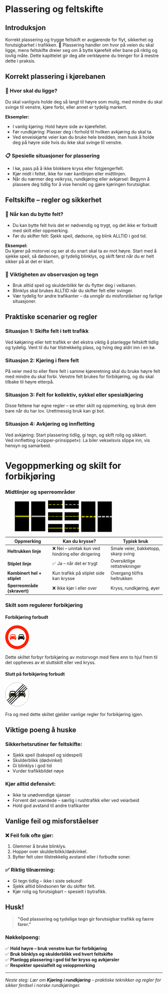 # Plassering og feltskifte

## Introduksjon
Korrekt plassering og trygge feltskift er avgjørende for flyt, sikkerhet og forutsigbarhet i trafikken. 🚗 Plassering handler om hvor på veien du skal ligge, mens feltskifte dreier seg om å bytte kjørefelt eller bane på riktig og lovlig måte. Dette kapittelet gir deg alle verktøyene du trenger for å mestre dette i praksis.

## Korrekt plassering i kjørebanen

### 🔑 Hvor skal du ligge?
Du skal vanligvis holde deg så langt til høyre som mulig, med mindre du skal svinge til venstre, kjøre forbi, eller annet er tydelig markert.

**Eksempler:**
- I vanlig kjøring: Hold høyre side av kjørefeltet.
- Før rundkjøring: Plasser deg i forhold til hvilken avkjøring du skal ta.
- Ved enveiskjørte veier kan du bruke hele bredden, men husk å holde deg på høyre side hvis du ikke skal svinge til venstre.

### 📋 Spesielle situasjoner for plassering
- I kø, pass på å ikke blokkere kryss eller fotgjengerfelt.
- Kjør midt i feltet, ikke for nær kantlinjen eller midtlinjen.
- Når du nærmer deg veikryss, rundkjøring eller avkjørsel: Begynn å plassere deg tidlig for å vise hensikt og gjøre kjøringen forutsigbar.

## Feltskifte – regler og sikkerhet

### 🚦 Når kan du bytte felt?
- Du kan bytte felt hvis det er nødvendig og trygt, og det ikke er forbudt med skilt eller oppmerking.
- Før du skifter felt: Sjekk speil, dødsone, og blink ALLTID i god tid.

**Eksempel:**  
Du kjører på motorvei og ser at du snart skal ta av mot høyre. Start med å sjekke speil, så dødsonen, gi tydelig blinklys, og skift først når du er helt sikker på at det er klart.

### 👀 Viktigheten av observasjon og tegn
- Bruk alltid speil og skulderblikk før du flytter deg i veibanen.
- Blinklys skal brukes ALLTID når du skifter felt eller svinger.
- Vær tydelig for andre trafikanter – da unngår du misforståelser og farlige situasjoner.

## Praktiske scenarier og regler

### Situasjon 1: Skifte felt i tett trafikk
Ved køkjøring eller tett trafikk er det ekstra viktig å planlegge feltskift tidlig og tydelig. Vent til du har tilstrekkelig plass, og tving deg aldri inn i en kø.

### Situasjon 2: Kjøring i flere felt
På veier med to eller flere felt i samme kjøreretning skal du bruke høyre felt med mindre du skal forbi. Venstre felt brukes for forbikjøring, og du skal tilbake til høyre etterpå.

### Situasjon 3: Felt for kollektiv, sykkel eller spesialkjøring
Disse feltene har egne regler – se etter skilt og oppmerking, og bruk dem bare når du har lov. Urettmessig bruk kan gi bot.

### Situasjon 4: Avkjøring og innfletting
Ved avkjøring: Start plassering tidlig, gi tegn, og skift rolig og sikkert.  
Ved innfletting («zipper-prinsippet»): La biler vekselsvis slippe inn, vis hensyn og samarbeid.

# Vegoppmerking og skilt for forbikjøring

### Midtlinjer og sperreområder

<div style="display:flex; gap:6px; margin-left:30px;">
  <img src="/static/images/signs/linjer_og/sf200510071219100401_gif.gif" alt="Heltrukken linje" style="width:100px; height:auto;">
  <img src="/static/images/signs/linjer_og/sf200510071219100601_gif.gif" alt="Kombinert linje" style="width:100px; height:auto;">
  <img src="/static/images/signs/linjer_og/sf200510071219100201_gif_2.gif" alt="Stiplet linje" style="width:100px; height:auto;">
</div>

| Oppmerking | Kan du krysse? | Typisk bruk |
|------------|----------------|-------------|
| **Heltrukken linje** | ❌ Nei – unntak kun ved hindring eller dirigering | Smale veier, bakketopp, skarp sving |
| **Stiplet linje** | ✅ Ja – når det er trygt | Oversiktlige rettstrekninger |
| **Kombinert hel + stiplet** | Kun trafikk på stiplet side kan krysse | Overgang til/fra heltrukken |
| **Sperreområde (skravert)** | ❌ Ikke kjør i eller over | Kryss, rundkjøring, øyer |

### Skilt som regulerer forbikjøring

#### Forbikjøring forbudt  
![Forbikjøring forbudt](/static/images/signs/forbuds/sf20051007121933401_gif.gif)

Dette skiltet forbyr forbikjøring av motorvogn med flere enn to hjul frem til det oppheves av et sluttskilt eller ved kryss.

#### Slutt på forbikjøring forbudt  
![Slutt på forbikjøring forbudt](/static/images/signs/forbuds/sf20051007121933601_gif.gif)

Fra og med dette skiltet gjelder vanlige regler for forbikjøring igjen.

## Viktige poeng å huske

### Sikkerhetsrutiner før feltskifte:
- Sjekk speil (bakspeil og sidespeil)
- Skulderblikk (dødvinkel)
- Gi blinklys i god tid
- Vurder trafikkbildet nøye

### Kjør alltid defensivt:
- Ikke ta unødvendige sjanser
- Forvent det uventede – særlig i rushtrafikk eller ved veiarbeid
- Hold god avstand til andre trafikanter

## Vanlige feil og misforståelser

### ❌ Feil folk ofte gjør:
1. Glemmer å bruke blinklys.
2. Hopper over skulderblikk/dødvinkel.
3. Bytter felt uten tilstrekkelig avstand eller i forbudte soner.

### ✅ Riktig tilnærming:
- Gi tegn tidlig – ikke i siste sekund!
- Sjekk alltid blindsonen før du skifter felt.
- Kjør rolig og forutsigbart – spesielt i bytrafikk.

## Husk!

> **"God plassering og tydelige tegn gir forutsigbar trafikk og færre farer."**

### Nøkkelpoeng:
✅ **Hold høyre – bruk venstre kun for forbikjøring**  
✅ **Bruk blinklys og skulderblikk ved hvert feltskifte**  
✅ **Planlegg plassering i god tid før kryss og avkjørsler**  
✅ **Respekter spesialfelt og veioppmerking**

---

*Neste steg: Lær om **Kjøring i rundkjøring** – praktiske teknikker og regler for sikker ferdsel i norske rundkjøringer.*